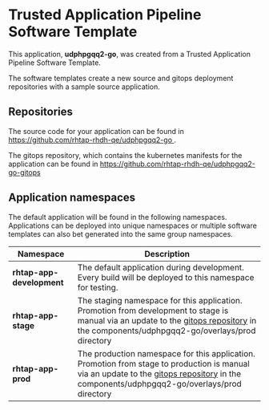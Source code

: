 # Trusted Application Pipeline Software Template

This application, **udphpgqq2-go**, was created from a Trusted Application Pipeline Software Template.

The software templates create a new source and gitops deployment repositories with a sample source application. 

## Repositories

The source code for your application can be found in [https://github.com/rhtap-rhdh-qe/udphpgqq2-go ](https://github.com/rhtap-rhdh-qe/udphpgqq2-go ).
 
The gitops repository, which contains the kubernetes manifests for the application can be found in 
[https://github.com/rhtap-rhdh-qe/udphpgqq2-go-gitops ](https://github.com/rhtap-rhdh-qe/udphpgqq2-go-gitops ) 

## Application namespaces 

The default application will be found in the following namespaces. Applications can be deployed into unique namespaces or multiple software templates can also bet generated into the same group namespaces.  

|  Namespace   |  Description   |  
| -------- | -------- |   
| **rhtap-app-development** | The default application during development. Every build will be deployed to this namespace for testing. | 
| **rhtap-app-stage** | The staging namespace for this application. Promotion from development to stage is manual via an update to the [gitops repository](https://github.com/rhtap-rhdh-qe/udphpgqq2-go-gitops ) in the components/udphpgqq2-go/overlays/prod directory |  
| **rhtap-app-prod** | The production namespace for this application. Promotion from stage to production is manual via an update to the [gitops repository](https://github.com/rhtap-rhdh-qe/udphpgqq2-go-gitops ) in the components/udphpgqq2-go/overlays/prod directory | 